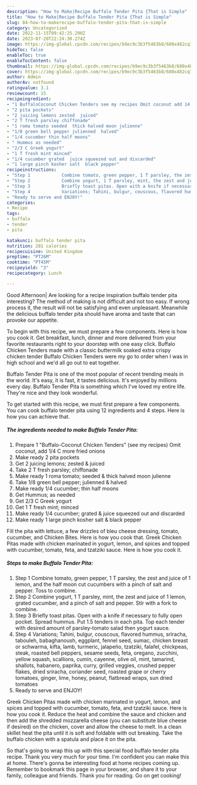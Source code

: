 ```yaml
---
description: "How to Make|Recipe Buffalo Tender Pita {That is Simple"
title: "How to Make|Recipe Buffalo Tender Pita {That is Simple"
slug: 84-how-to-makerecipe-buffalo-tender-pita-that-is-simple
category: Uncategorized
date: 2022-11-15T09:42:25.290Z
date: 2023-07-20T22:24:30.274Z
image: https://img-global.cpcdn.com/recipes/b9ec9c3b3f5463b8/680x482cq70/buffalo-tender-pita-recipe-main-photo.jpg
hideToc: false
enableToc: true
enableTocContent: false
thumbnail: https://img-global.cpcdn.com/recipes/b9ec9c3b3f5463b8/680x482cq70/buffalo-tender-pita-recipe-main-photo.jpg
cover: https://img-global.cpcdn.com/recipes/b9ec9c3b3f5463b8/680x482cq70/buffalo-tender-pita-recipe-main-photo.jpg
author: Admin
authorAv: notfound
ratingvalue: 3.1
reviewcount: 15
recipeingredient:
- "1 BuffaloCoconut Chicken Tenders see my recipes Omit coconut add 14 C more fried onions"
- "2 pita pockets"
- "2 juicing lemons zested  juiced"
- "2 T fresh parsley chiffonade"
- "1 roma tomato seeded  thick halved moon julienne"
- "1/8 green bell pepper julienned  halved"
- "1/4 cucumber thin half moons"
- " Hummus as needed"
- "2/3 C Greek yogurt"
- "1 T fresh mint minced"
- "1/4 cucumber grated  juice squeezed out and discarded"
- "1 large pinch kosher salt  black pepper"
recipeinstructions:
- "Step 1            Combine tomato, green pepper, 1 T parsley, the zest and juice of 1 lemon, and the half moon cut cucumbers with a pinch of salt and pepper. Toss to combine."
- "Step 2            Combine yogurt, 1 T parsley, mint, the zest and juice of 1 lemon, grated cucumber, and a pinch of salt and pepper. Stir with a fork to combine."
- "Step 3            Briefly toast pitas. Open with a knife if necessary to fully open pocket. Spread hummus. Put 1.5 tenders in each pita. Top each tender with desired amount of parsley-tomato salad then yogurt sauce."
- "Step 4            Variations; Tahini, bulgur, couscous, flavored hummus, sriracha, tabouleh, babaghanoush, eggplant, fennel seed, sumac, chicken breast or schwarma, kifta, lamb, turmeric, jalapeño, tzatziki, falafel, chickpeas, steak, roasted bell peppers, sesame seeds, feta, oregano, zucchini, yellow squash, scallions, cumin, cayenne, olive oil, mint, tamarind, shallots, habanero, paprika, curry, grilled veggies, crushed pepper flakes, dried sriracha, coriander seed, roasted grape or cherry tomatoes, ginger, lime, honey, peanut, flatbread wraps, sun dried tomatoes"
- "Ready to serve and ENJOY!"
categories:
- Recipe
tags:
- buffalo
- tender
- pita

katakunci: buffalo tender pita 
nutrition: 281 calories
recipecuisine: United Kingdom
preptime: "PT26M"
cooktime: "PT45M"
recipeyield: "3"
recipecategory: Lunch

---
```



Good Afternoon| Are looking for a recipe inspiration buffalo tender pita interesting? The method of making is not difficult and not too easy. If wrong process it, the result will not be satisfying and even unpleasant. Meanwhile the delicious buffalo tender pita should have aroma and taste that can provoke our appetite.





To begin with this recipe, we must prepare a few components. Here is how you cook it. Get breakfast, lunch, dinner and more delivered from your favorite restaurants right to your doorstep with one easy click. Buffalo Chicken Tenders made with a classic buttermilk soaked extra crispy chicken tender Buffalo Chicken Tenders were my go to order when I was in high school and we&#39;d all go out to eat together.

Buffalo Tender Pita is one of the most popular of recent trending meals in the world. It's easy, it is fast, it tastes delicious. It's enjoyed by millions every day. Buffalo Tender Pita is something which I've loved my entire life. They're nice and they look wonderful.


To get started with this recipe, we must first prepare a few components. You can cook buffalo tender pita using 12 ingredients and 4 steps. Here is how you can achieve that.

<!--inarticleads1-->

##### The ingredients needed to make Buffalo Tender Pita:

1. Prepare 1 &#34;Buffalo-Coconut Chicken Tenders&#34; (see my recipes) Omit coconut, add 1/4 C more fried onions
1. Make ready 2 pita pockets
1. Get 2 juicing lemons; zested &amp; juiced
1. Take 2 T fresh parsley; chiffonade
1. Make ready 1 roma tomato; seeded &amp; thick halved moon julienne
1. Take 1/8 green bell pepper; julienned &amp; halved
1. Make ready 1/4 cucumber; thin half moons
1. Get  Hummus; as needed
1. Get 2/3 C Greek yogurt
1. Get 1 T fresh mint; minced
1. Make ready 1/4 cucumber; grated &amp; juice squeezed out and discarded
1. Make ready 1 large pinch kosher salt &amp; black pepper


Fill the pita with lettuce, a few drizzles of bleu cheese dressing, tomato, cucumber, and Chicken Bites. Here is how you cook that. Greek Chicken Pitas made with chicken marinated in yogurt, lemon, and spices and topped with cucumber, tomato, feta, and tzatziki sauce. Here is how you cook it. 

<!--inarticleads2-->

##### Steps to make Buffalo Tender Pita:

1. Step 1            Combine tomato, green pepper, 1 T parsley, the zest and juice of 1 lemon, and the half moon cut cucumbers with a pinch of salt and pepper. Toss to combine.
1. Step 2            Combine yogurt, 1 T parsley, mint, the zest and juice of 1 lemon, grated cucumber, and a pinch of salt and pepper. Stir with a fork to combine.
1. Step 3            Briefly toast pitas. Open with a knife if necessary to fully open pocket. Spread hummus. Put 1.5 tenders in each pita. Top each tender with desired amount of parsley-tomato salad then yogurt sauce.
1. Step 4            Variations; Tahini, bulgur, couscous, flavored hummus, sriracha, tabouleh, babaghanoush, eggplant, fennel seed, sumac, chicken breast or schwarma, kifta, lamb, turmeric, jalapeño, tzatziki, falafel, chickpeas, steak, roasted bell peppers, sesame seeds, feta, oregano, zucchini, yellow squash, scallions, cumin, cayenne, olive oil, mint, tamarind, shallots, habanero, paprika, curry, grilled veggies, crushed pepper flakes, dried sriracha, coriander seed, roasted grape or cherry tomatoes, ginger, lime, honey, peanut, flatbread wraps, sun dried tomatoes
1. Ready to serve and ENJOY!

Greek Chicken Pitas made with chicken marinated in yogurt, lemon, and spices and topped with cucumber, tomato, feta, and tzatziki sauce. Here is how you cook it. Reduce the heat and combine the sauce and chicken and then add the shredded mozzarella cheese (you can substitute blue cheese if desired) on the chicken, cover and allow the cheese to melt. In a clean skillet heat the pita until it is soft and foldable with out breaking. Take the buffalo chicken with a spatula and place it on the pita. 

So that's going to wrap this up with this special food buffalo tender pita recipe. Thank you very much for your time. I'm confident you can make this at home. There's gonna be interesting food at home recipes coming up. Remember to bookmark this page in your browser, and share it to your family, colleague and friends. Thank you for reading. Go on get cooking!
